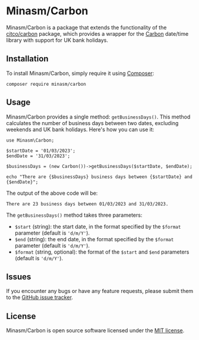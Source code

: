 Minasm/Carbon
=============

Minasm/Carbon is a package that extends the functionality of the [citco/carbon](https://github.com/citco/carbon) package, which provides a wrapper for the [Carbon](https://github.com/briannesbitt/Carbon) date/time library with support for UK bank holidays.

Installation
------------

To install Minasm/Carbon, simply require it using [Composer](https://getcomposer.org/):

```
composer require minasm/carbon

```

Usage
-----

Minasm/Carbon provides a single method: `getBusinessDays()`. This method calculates the number of business days between two dates, excluding weekends and UK bank holidays. Here's how you can use it:

```
use Minasm\Carbon;

$startDate = '01/03/2023';
$endDate = '31/03/2023';

$businessDays = (new Carbon())->getBusinessDays($startDate, $endDate);

echo "There are {$businessDays} business days between {$startDate} and {$endDate}";

```

The output of the above code will be:

```
There are 23 business days between 01/03/2023 and 31/03/2023.

```

The `getBusinessDays()` method takes three parameters:

- `$start` (string): the start date, in the format specified by the `$format` parameter (default is `'d/m/Y'`).
- `$end` (string): the end date, in the format specified by the `$format` parameter (default is `'d/m/Y'`).
- `$format` (string, optional): the format of the `$start` and `$end` parameters (default is `'d/m/Y'`).


Issues
------

If you encounter any bugs or have any feature requests, please submit them to the [GitHub issue tracker](https://github.com/minasm/carbon/issues).

License
-------

Minasm/Carbon is open source software licensed under the [MIT license](https://opensource.org/licenses/MIT).

